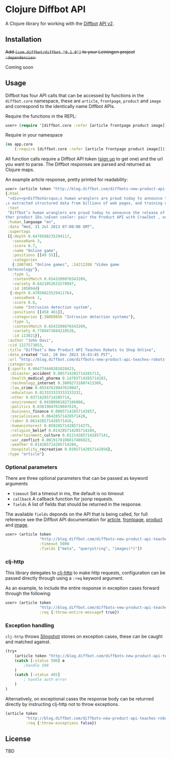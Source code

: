 # Clojure Diffbot API

A Clojure library for working with the [Diffbot](http://www/diffbot.com) [API v2](http://www.diffbot.com/products/automatic/).

## Installation

~~Add `[com.diffbot/diffbot "0.1.0"]` to your Leiningen project `:dependencies`.~~

Coming soon

## Usage

Diffbot has four API calls that can be accessed by functions in the `diffbot.core` namespace, these are `article`, `frontpage`, `product` and `image` and correspond to the identically name Diffbot APIs.

Require the functions in the REPL:

```clojure
user> (require '[diffbot.core :refer [article frontpage product image]])
```

Require in your namespace

```clojure
(ns app.core
    (:require [diffbot.core :refer [article frontpage product image]]))
```

All function calls require a Diffbot API token ([sign up](http://www.diffbot.com/pricing) to get one) and the url you want to parse. The Diffbot responses are parsed and returned as Clojure maps.

An example article response, pretty printed for readability:

```clojure
user> (article token "http://blog.diffbot.com/diffbots-new-product-api-teaches-robots-to-shop-online/")
{:html
 "<div><p>Diffbot&rsquo;s human wranglers are proud today to announce the release of our newest product: an API for&hellip; products!</p><p>The&nbsp;<a href=\"http://www.diffbot.com/products/automatic/product\" title=\"Diffbot's Product API\">Product API</a>&nbsp;can be used for extracting clean, structured data from any e-commerce product page. It&nbsp;automatically makes available all the product data you&rsquo;d expect: price, discount/savings amount, shipping cost, product description, any relevant product images, SKU and/or other product IDs.</p><p>Even cooler: pair the Product API with <a href=\"http://www.diffbot.com/products/crawlbot\" title=\"Crawlbot from Diffbot\">Crawlbot</a>, our intelligent site-spidering tool, and let Diffbot determine which pages are products, then automatically structure the entire catalog. Here&rsquo;s a quick demonstration of Crawlbot at work:</p><p>We&rsquo;ve developed the Product API over the course of two years, building upon our core vision technology that&rsquo
;s extracted structured data from billions of web pages, and training our machine learning systems using data from tens of thousands of unique shopping sites. We can&rsquo;t wait for you to try it out.</p><p>What are you waiting for? Check out the <a href=\"http://www.diffbot.com/products/automatic/product\" title=\"Diffbot's Product API\">Product API documentation</a>&nbsp;and dive on in! If you need a token, check out our <a href=\"http://www.diffbot.com/pricing\">pricing and plans</a> (including our Free plan).</p><p>Questions? Hit us up at <a href=\"mailto:support@diffbot.com\">support@diffbot.com</a>.</p></div>",
 :text
 "Diffbot’s human wranglers are proud today to announce the release of our newest product: an API for… products!\nThe Product API can be used for extracting clean, structured data from any e-commerce product page. It automatically makes available all the product data you’d expect: price, discount/savings amount, shipping cost, product description, any relevant product images, SKU and/or o
ther product IDs.\nEven cooler: pair the Product API with Crawlbot , our intelligent site-spidering tool, and let Diffbot determine which pages are products, then automatically structure the entire catalog. Here’s a quick demonstration of Crawlbot at work:\nWe’ve developed the Product API over the course of two years, building upon our core vision technology that’s extracted structured data from billions of web pages, and training our machine learning systems using data from tens of thousands of unique shopping sites. We can’t wait for you to try it out.\nWhat are you waiting for? Check out the Product API documentation and dive on in! If you need a token, check out our pricing and plans (including our Free plan).\nQuestions? Hit us up at support@diffbot.com .",
 :human_language "en",
 :date "Wed, 31 Jul 2013 07:00:00 GMT",
 :supertags
 [{:depth 0.6470588235294117,
   :senseRank 3,
   :score 0.7,
   :name "Online game",
   :positions [[49 55]],
   :categories
   {:2087401 "Online games", :24212208 "Video game
 terminology"},
   :type 1,
   :contentMatch 0.6543209876543209,
   :variety 0.6421052631578947,
   :id 1050944}
  {:depth 0.47058823529411764,
   :senseRank 1,
   :score 0.6,
   :name "Intrusion detection system",
   :positions [[458 461]],
   :categories {:30869856 "Intrusion detection systems"},
   :type 1,
   :contentMatch 0.6543209876543209,
   :variety 0.7789473684210526,
   :id 113021}],
 :author "John Davi",
 :cid 1227573853,
 :title "Diffbot’s New Product API Teaches Robots to Shop Online",
 :date_created "Sat, 28 Dec 2013 16:43:45 PST",
 :url "http://blog.diffbot.com/diffbots-new-product-api-teaches-robots-to-shop-online/",
 :categories
 {:sports 0.004774440201028423,
  :disaster_accident 0.005714285714285713,
  :health_medical_pharma 0.14785714285714283,
  :technology_internet 0.38092731007413366,
  :law_crime 0.05547619047619047,
  :education 0.013333333333333332,
  :other 0.03714285714285714,
  :environment 0.04380901027166066,
  :politics 0.03619047619047619,
  :business_finance 0.00857142857142857,
  :socialissues 0.06428571428571428,
  :labor 0.061428571428571416,
  :humaninterest 0.059285714285714275,
  :religion_belief 0.014285714285714284,
  :entertainment_culture 0.012142857142857141,
  :war_conflict 0.0019178108817486923,
  :weather 0.014285714285714284,
  :hospitality_recreation 0.03857142857142856},
 :type "article"}
```

### Optional parameters

There are three optional parameters that can be passed as keyword arguments

* `timeout` Set a timeout in ms, the default is no timeout
* `callback` A callback function for jsonp requests.
* `fields` A list of fields that should be returned in the response.

The available `fields` deponds on the API that is being called, for full reference see the Diffbot API documentation for [article](http://www.diffbot.com/products/automatic/article/), [frontpage](http://www.diffbot.com/products/automatic/frontpage/), [product](http://www.diffbot.com/products/automatic/product/) and [image](http://www.diffbot.com/products/automatic/image/).


```clojure
user> (article token
               "http://blog.diffbot.com/diffbots-new-product-api-teaches-robots-to-shop-online/"
               :timeout 5000
               :fields ["meta", "querystring", "images(*)"])
```

### clj-http

This library delegates to [clj-http](https://github.com/dakrone/clj-http) to make http requests, configuration can be passed directly through using a `:req` keyword argument.

As an example, to include the entire response in exception cases forward through the following:

```clojure
user> (article token
               "http://blog.diffbot.com/diffbots-new-product-api-teaches-robots-to-shop-online/"
               :req {:throw-entire-message? true})
```

### Exception handling

`clj-http` throws [Slingshot](https://github.com/scgilardi/slingshot) stones on exception cases, these can be caught and matched against.

```clojure
(try+
    (article token "http://blog.diffbot.com/diffbots-new-product-api-teaches-robots-to-shop-online/")
    (catch [:status 500] e
        ;handle 500
    )
    (catch [:status 401]
        ; handle auth error
    )
)
```

Alternatively, on exceptional cases the response body can be returned directly by instructing clj-http not to throw exceptions.

```clojure
(article token
         "http://blog.diffbot.com/diffbots-new-product-api-teaches-robots-to-shop-online/"
         :req {:throw-exceptions false})
```

## License

TBD

